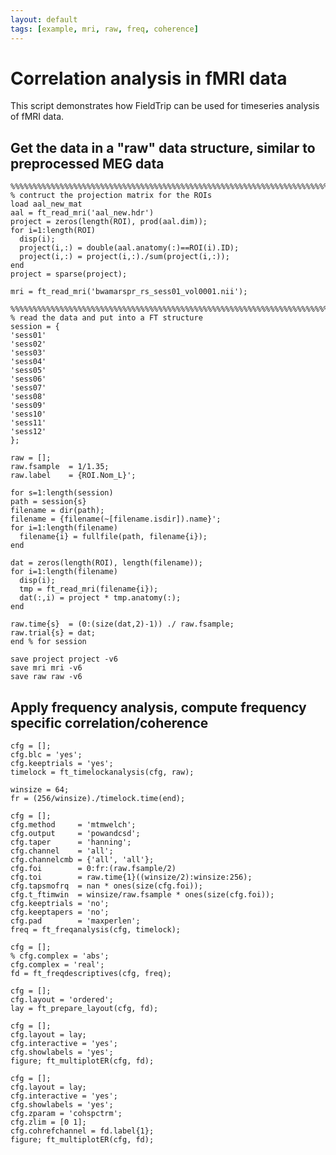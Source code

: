 ```yaml
---
layout: default
tags: [example, mri, raw, freq, coherence]
---
```


# Correlation analysis in fMRI data

This script demonstrates how FieldTrip can be used for timeseries analysis of fMRI data.

##  Get the data in a "raw" data structure, similar to preprocessed MEG data

	%%%%%%%%%%%%%%%%%%%%%%%%%%%%%%%%%%%%%%%%%%%%%%%%%%%%%%%%%%%%%%%%%%%%%%%%%%%%%%
	% contruct the projection matrix for the ROIs
	load aal_new_mat
	aal = ft_read_mri('aal_new.hdr')
	project = zeros(length(ROI), prod(aal.dim));
	for i=1:length(ROI)
	  disp(i);
	  project(i,:) = double(aal.anatomy(:)==ROI(i).ID);
	  project(i,:) = project(i,:)./sum(project(i,:));
	end
	project = sparse(project);

	mri = ft_read_mri('bwamarspr_rs_sess01_vol0001.nii');

	%%%%%%%%%%%%%%%%%%%%%%%%%%%%%%%%%%%%%%%%%%%%%%%%%%%%%%%%%%%%%%%%%%%%%%%%%%%%%%
	% read the data and put into a FT structure
	session = {
	'sess01'
	'sess02'
	'sess03'
	'sess04'
	'sess05'
	'sess06'
	'sess07'
	'sess08'
	'sess09'
	'sess10'
	'sess11'
	'sess12'
	};

	raw = [];
	raw.fsample  = 1/1.35;
	raw.label    = {ROI.Nom_L}';

	for s=1:length(session)
	path = session{s}
	filename = dir(path);
	filename = {filename(~[filename.isdir]).name}';
	for i=1:length(filename)
	  filename{i} = fullfile(path, filename{i});
	end

	dat = zeros(length(ROI), length(filename));
	for i=1:length(filename)
	  disp(i);
	  tmp = ft_read_mri(filename{i});
	  dat(:,i) = project * tmp.anatomy(:);
	end

	raw.time{s}  = (0:(size(dat,2)-1)) ./ raw.fsample;
	raw.trial{s} = dat;
	end % for session

	save project project -v6
	save mri mri -v6
	save raw raw -v6

## Apply frequency analysis, compute frequency specific correlation/coherence

	cfg = [];
	cfg.blc = 'yes';
	cfg.keeptrials = 'yes';
	timelock = ft_timelockanalysis(cfg, raw);

	winsize = 64;
	fr = (256/winsize)./timelock.time(end);

	cfg = [];
	cfg.method     = 'mtmwelch';
	cfg.output     = 'powandcsd';
	cfg.taper      = 'hanning';
	cfg.channel    = 'all';
	cfg.channelcmb = {'all', 'all'};
	cfg.foi        = 0:fr:(raw.fsample/2)
	cfg.toi        = raw.time{1}((winsize/2):winsize:256);
	cfg.tapsmofrq  = nan * ones(size(cfg.foi));
	cfg.t_ftimwin  = winsize/raw.fsample * ones(size(cfg.foi));
	cfg.keeptrials = 'no';
	cfg.keeptapers = 'no';
	cfg.pad        = 'maxperlen';
	freq = ft_freqanalysis(cfg, timelock);

	cfg = [];
	% cfg.complex = 'abs';
	cfg.complex = 'real';
	fd = ft_freqdescriptives(cfg, freq);

	cfg = [];
	cfg.layout = 'ordered';
	lay = ft_prepare_layout(cfg, fd);

	cfg = [];
	cfg.layout = lay;
	cfg.interactive = 'yes';
	cfg.showlabels = 'yes';
	figure; ft_multiplotER(cfg, fd);

	cfg = [];
	cfg.layout = lay;
	cfg.interactive = 'yes';
	cfg.showlabels = 'yes';
	cfg.zparam = 'cohspctrm';
	cfg.zlim = [0 1];
	cfg.cohrefchannel = fd.label{1};
	figure; ft_multiplotER(cfg, fd);
